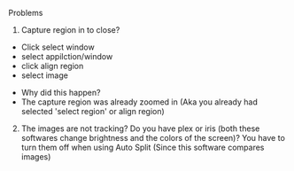 Problems

1. Capture region in to close?
+ Click select window
+ select appilction/window
+ click align region
+ select image
- Why did this happen?
- The capture region was already zoomed in (Aka you already had selected 'select region' or align region)
2. The images are not tracking?
Do you have plex or iris (both these softwares change brightness and the colors of the screen)? 
You have to turn them off when using Auto Split (Since this software compares images)

